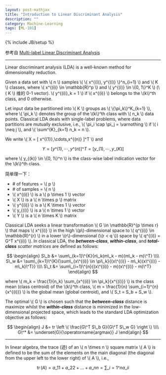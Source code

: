 ```yaml
---
layout: post-mathjax
title: "Introduction to Linear Discriminant Analysis"
description: ""
category: Machine-Learning
tags: [ML-101]
---
```

{% include JB/setup %}

参考自 [Multi-label Linear Discriminant Analysis](http://link.springer.com/chapter/10.1007/978-3-642-15567-3_10)

-----

Linear discriminant analysis (LDA) is a well-known method for dimensionality reduction.

Given a data set with \\( n \\) samples \\( \\{ x\^{(i)}, y\^{(i)} \\}\^n\_{i=1} \\) and \\( K \\) classes, where \\( x\^{(i)} \in \mathbb{R}\^p \\) and \\( y\^{(i)} \in \\{0, 1\\}\^K \\) (\\( K \\) 维的 0-1 vector). \\( y\^{(i)}\_k = 1 \\) if \\( x\^{(i)} \\) belongs to the \\(k\\)^th class, and 0 otherwise. 

Let input data be partitioned into \\( K \\) groups as \\( \\{\pi\_k\\}\^K\_{k=1} \\), where \\( \pi\_k \\) denotes the group of the \\(k\\)^th class with \\( n\_k \\) data points. Classical LDA deals with single-label problems, where data partitions are mutually exclusive, i.e., \\( \pi\_i \cap \pi\_j = \varnothing \\) if \\( i \neq j \\), and \\( \sum\^{K}\_{k=1} n\_k = n \\).

We write \\( X = \[ x\^{(1)},\cdots,x\^{(n)} \]\^T \\) and

$$
Y = [y\^{(1)},\cdots,y\^{(n)}]\^T = [y\_{(1)},\cdots,y\_{(K)}]
$$

where \\( y\_{(k)} \in \\{0, 1\\}\^n \\) is the class-wise label indication vector for the \\(k\\)^th class.

简单理一下：

* \# of features = \\( p \\)
* \# of samples = \\( n \\)
* \\( x\^{(i)} \\) is a \\( p \times 1 \\) vector
* \\( X \\) is a \\( n \times p \\) matrix
* \\( y\^{(i)} \\) is a \\( K \times 1 \\) vector
* \\( y\_{(i)} \\) is a \\( n \times 1 \\) vector
* \\( Y \\) is a \\( n \times K \\) matrix

Classical LDA seeks a linear transformation \\( G \in \mathbb{R}\^{p \times r} \\) that maps \\( x\^{(i)} \\) in the high \\(p\\)-dimensional space to \\( q\^{(i)} \in \mathbb{R}\^{r} \\) in a lower \\(r\\)-dimensional (\\(r < q \\)) space by \\( q\^{(i)} = G\^T x\^{(i)} \\). In classical LDA, the _**between-class**_, _**within-class**_, and _**total-class**_ _scatter matrices_ are defined as follows:

$$
\begin{align}
	S\_b &= \sum\_{k=1}\^{K}{n\_k(m\_k - m)(m\_k - m)\^T} \\\\
	S\_w &= \sum\_{k=1}\^{K}{\sum\_{x\^{(i)} \in \pi\_k}{(x\^{(i)} - m\_k)(x\^{(i)} - m\_k)\^T}} \\\\
	S\_t &= \sum\_{i=1}\^{n}{(x\^{(i)} - m)(x\^{(i)} - m)\^T}
\end{align}
$$

where \\( m\_k = \frac{1}{n\_k} \sum\_{x\^{(i)} \in \pi\_k}{x\^{(i)}} \\) is the class mean (class centroid) of the \\(k\\)^th class, \\( m = \frac{1}{n} \sum\_{i=1}\^{n}{x\^{(i)}} \\) is the global mean (global centroid), and \\( S\_t = S\_b + S\_w \\). 

The optimal \\( G \\) is chosen such that the _**between-class**_ distance is maximize whilst the _**within-class**_ distance is minimized in the low-dimensional projected space, which leads to the standard LDA optimization objective as follows:

$$
\begin{align}
	J &= tr \left \( \frac{G\^T S\_b G}{G\^T S\_w G} \right \) \\\\
	G\^* &= \underset{G}{\operatorname{argmax}} J
\end{align}
$$

-----

In linear algebra, the trace (迹) of an \\( n \times n \\) square matrix \\( A \\) is defined to be the sum of the elements on the main diagonal (the diagonal from the upper left to the lower right) of \\( A \\), i.e.,

$$
	\operatorname{tr}(A) = a\_{11} + a\_{22} + \dots + a\_{nn} = \sum\_{i=1}\^{n} a\_{ii}
$$
